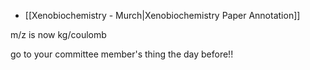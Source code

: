 - [[Xenobiochemistry - Murch|Xenobiochemistry Paper Annotation]]

m/z is now kg/coulomb

go to your committee member's thing the day before!!
